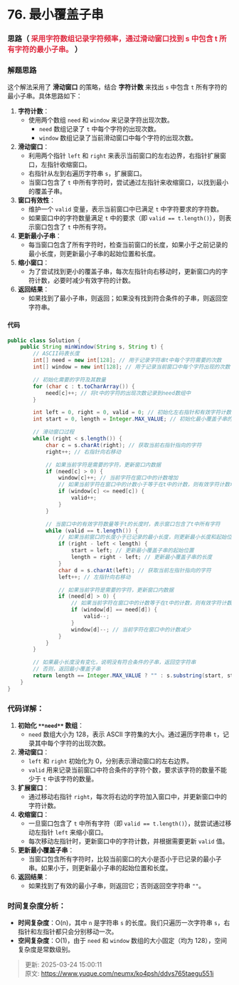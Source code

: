 # 76. 最小覆盖子串

### 思路（<font style="color:#DF2A3F;"> 采用字符数组记录字符频率，通过滑动窗口找到 s 中包含 t 所有字符的最小子串。</font>  ）
### 解题思路
这个解法采用了 **滑动窗口** 的策略，结合 **字符计数** 来找出 `s` 中包含 `t` 所有字符的最小子串。具体思路如下：

1. **字符计数**：
    - 使用两个数组 `need` 和 `window` 来记录字符出现次数。
        * `need` 数组记录了 `t` 中每个字符的出现次数。
        * `window` 数组记录了当前滑动窗口中每个字符的出现次数。
2. **滑动窗口**：
    - 利用两个指针 `left` 和 `right` 来表示当前窗口的左右边界，右指针扩展窗口，左指针收缩窗口。
    - 右指针从左到右遍历字符串 `s`，扩展窗口。
    - 当窗口包含了 `t` 中所有字符时，尝试通过左指针来收缩窗口，以找到最小的覆盖子串。
3. **窗口有效性**：
    - 维护一个 `valid` 变量，表示当前窗口中已满足 `t` 中字符要求的字符数。
    - 如果窗口中的字符数量满足 `t` 中的要求（即 `valid == t.length()`），则表示窗口包含了 `t` 中所有字符。
4. **更新最小子串**：
    - 每当窗口包含了所有字符时，检查当前窗口的长度，如果小于之前记录的最小长度，则更新最小子串的起始位置和长度。
5. **缩小窗口**：
    - 为了尝试找到更小的覆盖子串，每次左指针向右移动时，更新窗口内的字符计数，必要时减少有效字符的计数。
6. **返回结果**：
    - 如果找到了最小子串，则返回；如果没有找到符合条件的子串，则返回空字符串。

#### 代码
```java
public class Solution {
    public String minWindow(String s, String t) {
        // ASCII码表长度
        int[] need = new int[128]; // 用于记录字符串t中每个字符需要的次数
        int[] window = new int[128]; // 用于记录当前窗口中每个字符出现的次数

        // 初始化需要的字符及其数量
        for (char c : t.toCharArray()) {
            need[c]++; // 将t中的字符的出现次数记录到need数组中
        }

        int left = 0, right = 0, valid = 0; // 初始化左右指针和有效字符计数器
        int start = 0, length = Integer.MAX_VALUE; // 初始化最小覆盖子串的起始索引和长度

        // 滑动窗口过程
        while (right < s.length()) {
            char c = s.charAt(right); // 获取当前右指针指向的字符
            right++; // 右指针向右移动

            // 如果当前字符是需要的字符，更新窗口内数据
            if (need[c] > 0) {
                window[c]++; // 当前字符在窗口中的计数增加
                // 如果当前字符在窗口中的计数小于等于在t中的计数，则有效字符计数增加
                if (window[c] <= need[c]) {
                    valid++;
                }
            }

            // 当窗口中的有效字符数量等于t的长度时，表示窗口包含了t中所有字符
            while (valid == t.length()) {
                // 如果当前窗口的长度小于已记录的最小长度，则更新最小长度和起始位置
                if (right - left < length) {
                    start = left; // 更新最小覆盖子串的起始位置
                    length = right - left; // 更新最小覆盖子串的长度
                }
                char d = s.charAt(left); // 获取当前左指针指向的字符
                left++; // 左指针向右移动

                // 如果当前字符是需要的字符，更新窗口内数据
                if (need[d] > 0) {
                    // 如果当前字符在窗口中的计数等于在t中的计数，则有效字符计数减少
                    if (window[d] == need[d]) {
                        valid--;
                    }
                    window[d]--; // 当前字符在窗口中的计数减少
                }
            }
        }

        // 如果最小长度没有变化，说明没有符合条件的子串，返回空字符串
        // 否则，返回最小覆盖子串
        return length == Integer.MAX_VALUE ? "" : s.substring(start, start + length);
    }
}

```

### 代码详解：
1. **初始化 **`**need**`** 数组**：
    - `need` 数组大小为 128，表示 ASCII 字符集的大小。通过遍历字符串 `t`，记录其中每个字符的出现次数。
2. **滑动窗口**：
    - `left` 和 `right` 初始化为 0，分别表示滑动窗口的左右边界。
    - `valid` 用来记录当前窗口中符合条件的字符个数，要求该字符的数量不能少于 `t` 中该字符的数量。
3. **扩展窗口**：
    - 通过移动右指针 `right`，每次将右边的字符加入窗口中，并更新窗口中的字符计数。
4. **收缩窗口**：
    - 一旦窗口包含了 `t` 中所有字符（即 `valid == t.length()`），就尝试通过移动左指针 `left` 来缩小窗口。
    - 每次移动左指针时，更新窗口中的字符计数，并根据需要更新 `valid` 值。
5. **更新最小覆盖子串**：
    - 当窗口包含所有字符时，比较当前窗口的大小是否小于已记录的最小子串。如果小于，则更新最小子串的起始位置和长度。
6. **返回结果**：
    - 如果找到了有效的最小子串，则返回它；否则返回空字符串 `""`。

### 时间复杂度分析：
+ **时间复杂度**：O(n)，其中 `n` 是字符串 `s` 的长度。我们只遍历一次字符串 `s`，右指针和左指针都只会分别移动一次。
+ **空间复杂度**：O(1)，由于 `need` 和 `window` 数组的大小固定（均为 128），空间复杂度是常数级别。



> 更新: 2025-03-24 15:00:11  
> 原文: <https://www.yuque.com/neumx/ko4psh/ddvs765taegu551i>